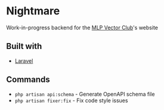 # Nightmare

Work-in-progress backend for the [MLP Vector Club](https://github.com/MLP-VectorClub)'s website 

## Built with

 - [Laravel](https://laravel.com)

## Commands

 - `php artisan api:schema` - Generate OpenAPI schema file
 - `php artisan fixer:fix` - Fix code style issues 
